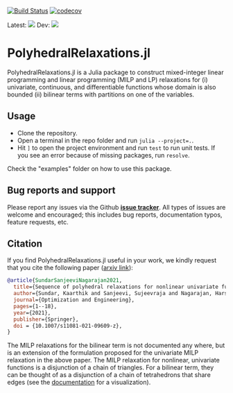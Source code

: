 [![Build Status](https://github.com//sujeevraja/PolyhedralRelaxations.jl/workflows/CI/badge.svg?branch=master)](https://github.com/sujeevraja/PolyhedralRelaxations.jl/actions?query=workflow%3ACI) 
[![codecov](https://codecov.io/gh/sujeevraja/PolyhedralRelaxations.jl/branch/master/graph/badge.svg)](https://codecov.io/gh/sujeevraja/PolyhedralRelaxations.jl)

Latest: [![](https://github.com//sujeevraja/PolyhedralRelaxations.jl/workflows/Documentation/badge.svg)](https://sujeevraja.github.io/PolyhedralRelaxations.jl/stable/)
Dev: [![](https://github.com//sujeevraja/PolyhedralRelaxations.jl/workflows/Documentation/badge.svg)](https://sujeevraja.github.io/PolyhedralRelaxations.jl/dev/)

# PolyhedralRelaxations.jl
PolyhedralRelaxations.jl is a Julia package to construct mixed-integer linear programming and linear programming (MILP and LP) relaxations for (i) univariate, continuous, and differentiable functions whose domain is also bounded (ii) bilinear terms with partitions on one of the variables.

## Usage

- Clone the repository.
- Open a terminal in the repo folder and run `julia --project=.`.
- Hit `]` to open the project environment and run `test` to run unit tests. If
  you see an error because of missing packages, run `resolve`.

Check the "examples" folder on how to use this package.

## Bug reports and support

Please report any issues via the Github **[issue tracker]**. All types of issues are welcome and encouraged; this includes bug reports, documentation typos, feature requests, etc. 

[issue tracker]: https://github.com/sujeevraja/PolyhedralRelaxations.jl/issues

## Citation
If you find PolyhedralRelaxations.jl useful in your work, we kindly request that you cite the following paper ([arxiv link](https://arxiv.org/abs/2005.13445)): 

```bibtex
@article{SundarSanjeeviNagarajan2021,
  title={Sequence of polyhedral relaxations for nonlinear univariate functions},
  author={Sundar, Kaarthik and Sanjeevi, Sujeevraja and Nagarajan, Harsha},
  journal={Optimization and Engineering},
  pages={1--18},
  year={2021},
  publisher={Springer},
  doi = {10.1007/s11081-021-09609-z},
}
```

The MILP relaxations for the bilinear term is not documented any where, but is an extension of the formulation proposed for the univariate MILP relaxation in the above paper. The MILP relaxation for nonlinear, univariate functions is a disjunction of a chain of triangles. For a bilinear term, they can be thought of as a disjunction of a chain of tetrahedrons that share edges (see the [documentation](https://sujeevraja.github.io/PolyhedralRelaxations.jl/stable/) for a visualization).





